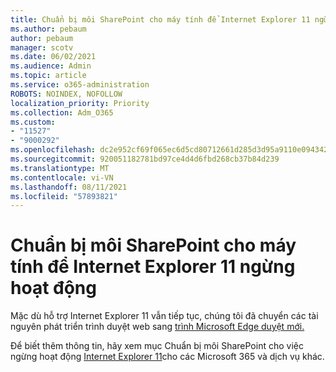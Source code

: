 ```yaml
---
title: Chuẩn bị môi SharePoint cho máy tính để Internet Explorer 11 ngừng hoạt động
ms.author: pebaum
author: pebaum
manager: scotv
ms.date: 06/02/2021
ms.audience: Admin
ms.topic: article
ms.service: o365-administration
ROBOTS: NOINDEX, NOFOLLOW
localization_priority: Priority
ms.collection: Adm_O365
ms.custom:
- "11527"
- "9000292"
ms.openlocfilehash: dc2e952cf69f065ec6d5cd80712661d285d3d95a9110e09434239ed83fc43617
ms.sourcegitcommit: 920051182781bd97ce4d4d6fbd268cb37b84d239
ms.translationtype: MT
ms.contentlocale: vi-VN
ms.lasthandoff: 08/11/2021
ms.locfileid: "57893821"
---
```

# <a name="prepare-your-sharepoint-environment-for-the-retirement-of-internet-explorer-11"></a>Chuẩn bị môi SharePoint cho máy tính để Internet Explorer 11 ngừng hoạt động

Mặc dù hỗ trợ Internet Explorer 11 vẫn tiếp tục, chúng tôi đã chuyển các tài nguyên phát triển trình duyệt web sang [trình Microsoft Edge duyệt mới.](https://www.microsoft.com/edge/business) 

Để biết thêm thông tin, hãy xem mục Chuẩn bị môi SharePoint cho việc ngừng hoạt động [Internet Explorer 11](https://docs.microsoft.com/sharepoint/prepare-ie11)cho các Microsoft 365 và dịch vụ khác.

